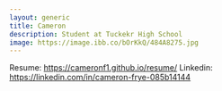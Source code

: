 ```yaml
---
layout: generic
title: Cameron
description: Student at Tuckekr High School
image: https://image.ibb.co/bOrKkQ/484A8275.jpg
---
```


Resume: https://cameronf1.github.io/resume/
Linkedin: https://linkedin.com/in/cameron-frye-085b14144
